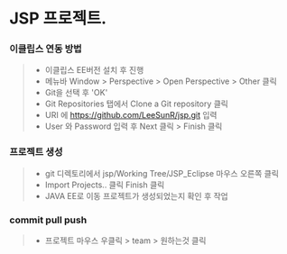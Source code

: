 # JSP 프로젝트.

### 이클립스 연동 방법
> * 이클립스 EE버전 설치 후 진행
> * 메뉴바 Window > Perspective > Open Perspective > Other 클릭
> * Git을 선택 후 'OK'
> * Git Repositories 탭에서 Clone a Git repository 클릭
> * URI 에 https://github.com/LeeSunR/jsp.git 입력
> * User 와 Password 입력 후 Next 클릭 > Finish 클릭

### 프로젝트 생성
> * git 디렉토리에서 jsp/Working Tree/JSP_Eclipse 마우스 오른쪽 클릭
> * Import Projects.. 클릭 Finish 클릭
> * JAVA EE로 이동 프로젝트가 생성되었는지 확인 후 작업

### commit pull push
> * 프로젝트 마우스 우클릭 > team > 원하는것 클릭
